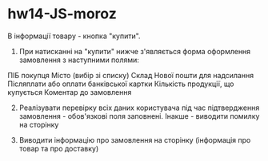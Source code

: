 
# hw14-JS-moroz
В інформації товару - кнопка "купити".

1. При натисканні на "купити" нижче з'являється форма оформлення замовлення з наступними полями:

ПІБ покупця
Місто (вибір зі списку)
Склад Нової пошти для надсилання
Післяплати або оплати банківської картки
Кількість продукції, що купується
Коментар до замовлення

2. Реалізувати перевірку всіх даних користувача під час підтвердження замовлення - обов'язкові поля заповнені. Інакше - виводити помилку на сторінку

3. Виводити інформацію про замовлення на сторінку (інформація про товар та про доставку)

